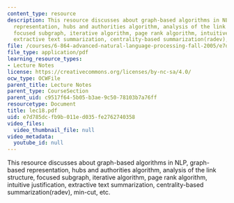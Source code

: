 ```yaml
---
content_type: resource
description: This resource discusses about graph-based algorithms in NLP, graph-based
  representation, hubs and authorities algorithm, analysis of the link structure,
  focused subgraph, iterative algorithm, page rank algorithm, intuitive justification,
  extractive text summarization, centrality-based summarization(radev), min-cut, etc.
file: /courses/6-864-advanced-natural-language-processing-fall-2005/e7d785dcfb9b011ed035fe2762740358_lec18.pdf
file_type: application/pdf
learning_resource_types:
- Lecture Notes
license: https://creativecommons.org/licenses/by-nc-sa/4.0/
ocw_type: OCWFile
parent_title: Lecture Notes
parent_type: CourseSection
parent_uid: c9517f64-5b05-b3ae-9c50-78103b7a76ff
resourcetype: Document
title: lec18.pdf
uid: e7d785dc-fb9b-011e-d035-fe2762740358
video_files:
  video_thumbnail_file: null
video_metadata:
  youtube_id: null
---
```

This resource discusses about graph-based algorithms in NLP, graph-based representation, hubs and authorities algorithm, analysis of the link structure, focused subgraph, iterative algorithm, page rank algorithm, intuitive justification, extractive text summarization, centrality-based summarization(radev), min-cut, etc.